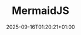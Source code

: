 ---
title: "MermaidJS"
date: 2025-09-16T01:20:21+01:00
draft: false
tags: ["AI SaaS","Codex CLI"]
description: 'BiP user flows around newsletter layers'
url: 'ai-driven-diagrams'
---